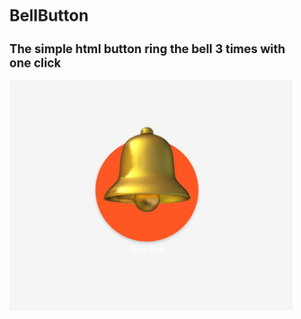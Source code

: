 # BellButton 

## The simple html button ring the bell 3 times with one click 
![bell_screenshot](https://github.com/imranabeel/BellButton/blob/main/bell_screenshot.jpeg "Screenshot")
